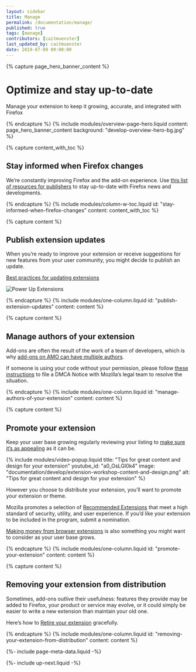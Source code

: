 ```yaml
---
layout: sidebar
title: Manage
permalink: /documentation/manage/
published: true
tags: [manage]
contributors: [caitmuenster]
last_updated_by: caitmuenster
date: 2019-07-09 09:00:00
---
```


<!-- Overview Page Hero Banner -->

{% capture page_hero_banner_content %}

# Optimize and stay up-to-date

Manage your extension to keep it growing, accurate, and integrated with Firefox

{% endcapture %}
{% include modules/overview-page-hero.liquid
	content: page_hero_banner_content
	background: "develop-overview-hero-bg.jpg"
%}

<!-- END: Overview Page Hero Banner -->

<!-- Content with Table of Contents Module -->

{% capture content_with_toc %}

## Stay informed when Firefox changes

We’re constantly improving Firefox and the add-on experience. Use [this list of resources for publishers](/documentation/manage/resources-for-publishers/) to stay up-to-date with Firefox news and developments.

{% endcapture %}
{% include modules/column-w-toc.liquid
	id: "stay-informed-when-firefox-changes"
	content: content_with_toc
%}

<!-- END: Content with Table of Contents -->

<!-- Single Column Body Module -->

{% capture content %}

## Publish extension updates

When you’re ready to improve your extension or receive suggestions for new features from your user community, you might decide to publish an update.

[Best practices for updating extensions](/documentation/manage/best-practices-for-updating/)

![Power Up Extensions](/assets/img/documentation/develop/PowerUpExtensions_fullwidth.png)

{% endcapture %}
{% include modules/one-column.liquid
	id: "publish-extension-updates"
	content: content
%}

<!-- END: Single Column Body Module -->

<!-- Single Column Body Module -->

{% capture content %}

## Manage authors of your extension

Add-ons are often the result of the work of a team of developers, which is why [add-ons on AMO can have multiple authors](/documentation/publish/add-on-ownership/).

If someone is using your code without your permission, please follow [these instructions](https://www.mozilla.org/about/legal/report-infringement/) to file a DMCA Notice with Mozilla’s legal team to resolve the situation.

{% endcapture %}
{% include modules/one-column.liquid
	id: "manage-authors-of-your-extension"
	content: content
%}

<!-- END: Single Column Body Module -->

<!-- Single Column Body Module -->

{% capture content %}

## Promote your extension

Keep your user base growing regularly reviewing your listing to [make sure it’s as appealing](/documentation/develop/create-an-appealing-listing/) as it can be.

<!-- Video Popup Thumbnail -->

{% include modules/video-popup.liquid
	title: "Tips for great content and design for your extension"
	youtube_id: "a0_OsLGI0k4"
	image: "documentation/develop/extension-workshop-content-and-design.png"
	alt: "Tips for great content and design for your extension"
%}

<!-- END: Video Popup Thumbnail -->

However you choose to distribute your extension, you’ll want to promote your extension or theme.

Mozilla promotes a selection of [Recommended Extensions](https://blog.mozilla.org/addons/2019/04/08/recommended-extensions-program-coming-soon/) that meet a high standard of security, utility, and user experience. If you’d like your extension to be included in the program, submit a nomination.

[Making money from browser extensions](/documentation/publish/make-money-from-browser-extensions/) is also something you might want to consider as your user base grows.

{% endcapture %}
{% include modules/one-column.liquid
	id: "promote-your-extension"
	content: content
%}

<!-- END: Single Column Body Module -->

<!-- Single Column Body Module -->

{% capture content %}

## Removing your extension from distribution

Sometimes, add-ons outlive their usefulness: features they provide may be added to Firefox, your product or service may evolve, or it could simply be easier to write a new extension than maintain your old one.

Here’s how to [Retire your extension](/documentation/manage/retiring-your-extension/) gracefully.

{% endcapture %}
{% include modules/one-column.liquid
	id: "removing-your-extension-from-distribution"
	content: content
%}

<!-- END: Single Column Body Module -->

<!-- Meta Data -->

{%- include page-meta-data.liquid -%}

<!-- END: Meta Data -->

<!-- Up Next -->

{%- include up-next.liquid -%}

<!-- END: Up Next -->
